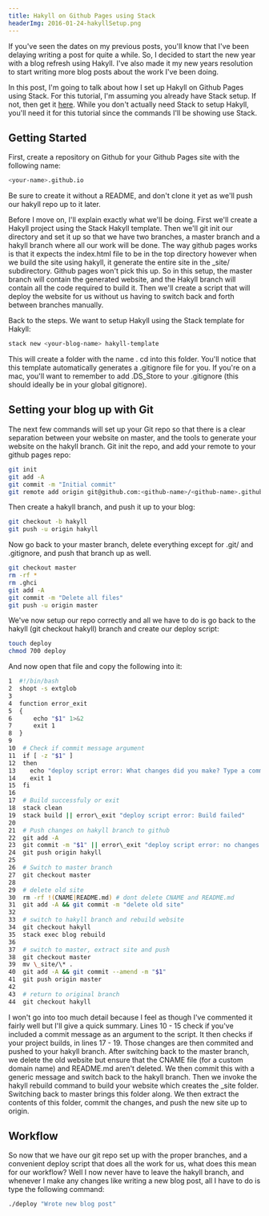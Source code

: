 ```yaml
---
title: Hakyll on Github Pages using Stack
headerImg: 2016-01-24-hakyllSetup.png
---
```


If you've seen the dates on my previous posts, you'll know that I've been
delaying writing a post for quite a while. So, I decided to start the
new year with a blog refresh using Hakyll. I've also made it my
new years resolution to start writing more blog posts about the work I've
been doing.

In this post, I'm going to talk about how I set up Hakyll on Github 
Pages using Stack. For this tutorial, I'm assuming you already have 
Stack setup. If not, then get it 
<a href="http://www.haskellstack.org" target="_blank">here</a>.
While you don't actually need Stack to setup Hakyll, you'll need it for
this tutorial since the commands I'll be showing use Stack.

## Getting Started ##

First, create a repository on Github for your Github Pages site with the following name:

``` bash
<your-name>.github.io
```

Be sure to create it without a README, and don't clone it yet as we'll push our 
hakyll repo up to it later.

Before I move on, I'll explain exactly what we'll be doing. First we'll create a Hakyll
project using the Stack Hakyll template. Then we'll git init our directory and set it up
so that we have two branches, a master branch and a hakyll branch where all our work will
be done. The way github pages works is that it expects the index.html file to be in the top
directory however when we build the site using hakyll, it generate the entire site in the 
\_site/ subdirectory. Github pages won't pick this up. So in this setup, the master branch 
will contain the generated website, and the Hakyll branch will contain all the code required 
to build it. Then we'll create a script that will deploy the website for us without us having 
to switch back and forth between branches manually.

Back to the steps. We want to setup Hakyll using the Stack template for Hakyll:

``` bash
stack new <your-blog-name> hakyll-template
```

This will create a folder with the name <your-blog-name>. cd into this folder.
You'll notice that this template automatically generates a .gitignore file for 
you. If you're on a mac, you'll want to remember to add .DS\_Store to your 
.gitignore (this should ideally be in your global gitignore). 

## Setting your blog up with Git ##

The next few commands will set up your Git repo so that there is a clear separation
between your website on master, and the tools to generate your website on the
hakyll branch. Git init the repo, and add your remote to your github pages repo:

``` bash
git init
git add -A
git commit -m "Initial commit"
git remote add origin git@github.com:<github-name>/<github-name>.github.io.git
```

Then create a hakyll branch, and push it up to your blog:

``` bash
git checkout -b hakyll
git push -u origin hakyll
```

Now go back to your master branch, delete everything except for .git/ and .gitignore, 
and push that branch up as well.

``` bash
git checkout master
rm -rf *
rm .ghci
git add -A
git commit -m "Delete all files"
git push -u origin master
```

We've now setup our repo correctly and all we have to do is go back to the hakyll
(git checkout hakyll) branch and create our deploy script:

``` bash
touch deploy
chmod 700 deploy
```

And now open that file and copy the following into it:

``` bash
1  #!/bin/bash
2  shopt -s extglob
3
4  function error_exit
5  {
6      echo "$1" 1>&2
7      exit 1
8  }
9
10  # Check if commit message argument
11  if [ -z "$1" ]
12  then
13    echo "deploy script error: What changes did you make? Type a commit message."
14    exit 1
15  fi
16  
17  # Build successfuly or exit
18  stack clean
19  stack build || error\_exit "deploy script error: Build failed"
20  
21  # Push changes on hakyll branch to github
22  git add -A
23  git commit -m "$1" || error\_exit "deploy script error: no changes to commit"
24  git push origin hakyll
25  
26  # Switch to master branch
27  git checkout master
28  
29  # delete old site
30  rm -rf !(CNAME|README.md) # dont delete CNAME and README.md
31  git add -A && git commit -m "delete old site"
32  
33  # switch to hakyll branch and rebuild website
34  git checkout hakyll
35  stack exec blog rebuild
36  
37  # switch to master, extract site and push
38  git checkout master
39  mv \_site/\* .
40  git add -A && git commit --amend -m "$1"
41  git push origin master
42  
43  # return to original branch
44  git checkout hakyll
```

I won't go into too much detail because I feel as though I've commented it fairly well
but I'll give a quick summary. Lines 10 - 15 check if you've included a 
commit message as an argument to the script. It then checks if your project builds, 
in lines 17 - 19. Those changes are then commited and pushed to your hakyll branch.
After switching back to the master branch, we delete the old website but ensure
that the CNAME file (for a custom domain name) and README.md aren't deleted. We then commit this
with a generic message and switch back to the hakyll branch. Then we invoke the hakyll
rebuild command to build your website which creates the \_site folder. Switching back to
master brings this folder along. We then extract the contents of this folder, commit the
changes, and push the new site up to origin.

## Workflow ##

So now that we have our git repo set up with the proper branches, and a convenient deploy script
that does all the work for us, what does this mean for our workflow? Well I now never have to leave
the hakyll branch, and whenever I make any changes like writing a new blog post, all I have to
do is type the following command:

``` bash
./deploy "Wrote new blog post"
```

